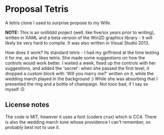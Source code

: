# Proposal Tetris

A tetris clone I used to surprise propose to my Wife.

**NOTE:** This is an oolllddd project (well, like five/six years prior to writing), written in XAML and a beta version of the Win2D graphics library - it will likely be very hard to compile. It was also written in Visual Studio 2013.

How does it work? Its standard tetris - I had my girlfriend at the time testing it for me, as she likes tetris. She made some suggestions on how the controls would work better. I waited a week, fixed up the controls with her suggestions, and added the 'secret': when she passed the first level, it dropped a custom block with 'Will you marry me?' written on it, while the wedding march played in the background :) While she was absorbing that I presented the ring and a bottle of champaign. Not tooo bad, if I say so myself :D

## License notes

The code is MIT, however it uses a font (coders crux) which is CC4. There is also the wedding march tune whose providence I can't remember, so probably best not to use it.
